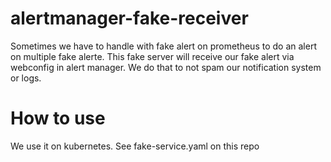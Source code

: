 # alertmanager-fake-receiver

Sometimes we have to handle with fake alert on prometheus to do an alert on multiple fake alerte. This fake server will receive our fake alert via webconfig in alert manager. We do that to not spam our notification system or logs.

# How to use

We use it on kubernetes. See fake-service.yaml on this repo
